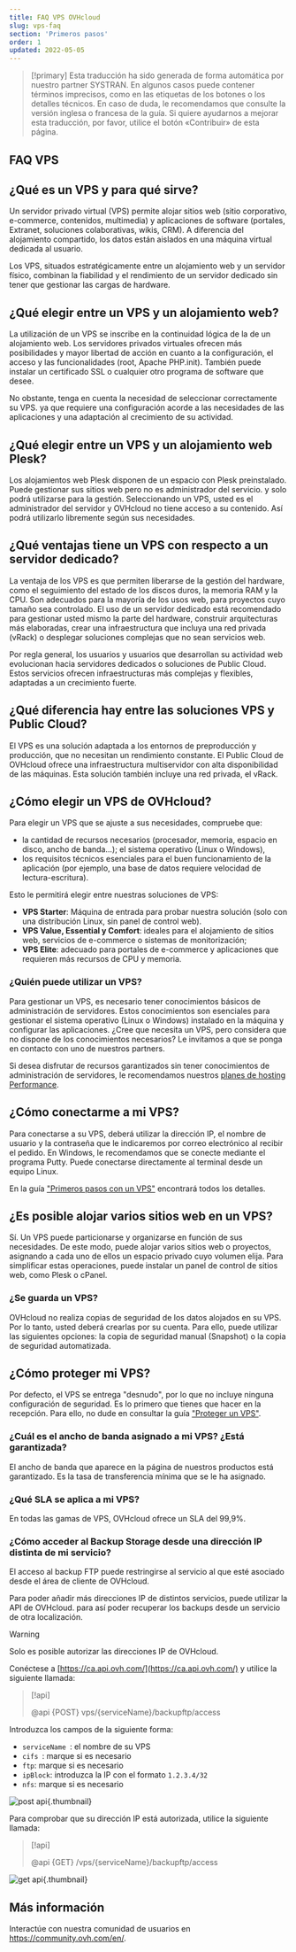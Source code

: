 ```yaml
---
title: FAQ VPS OVHcloud
slug: vps-faq
section: 'Primeros pasos'
order: 1
updated: 2022-05-05
---
```


> [!primary]
> Esta traducción ha sido generada de forma automática por nuestro partner SYSTRAN. En algunos casos puede contener términos imprecisos, como en las etiquetas de los botones o los detalles técnicos. En caso de duda, le recomendamos que consulte la versión inglesa o francesa de la guía. Si quiere ayudarnos a mejorar esta traducción, por favor, utilice el botón «Contribuir» de esta página.
> 

## FAQ VPS

## ¿Qué es un VPS y para qué sirve?

Un servidor privado virtual (VPS) permite alojar sitios web (sitio corporativo, e-commerce, contenidos, multimedia) y aplicaciones de software (portales, Extranet, soluciones colaborativas, wikis, CRM). A diferencia del alojamiento compartido, los datos están aislados en una máquina virtual dedicada al usuario.

Los VPS, situados estratégicamente entre un alojamiento web y un servidor físico, combinan la fiabilidad y el rendimiento de un servidor dedicado sin tener que gestionar las cargas de hardware.

## ¿Qué elegir entre un VPS y un alojamiento web?

La utilización de un VPS se inscribe en la continuidad lógica de la de un alojamiento web. Los servidores privados virtuales ofrecen más posibilidades y mayor libertad de acción en cuanto a la configuración, el acceso y las funcionalidades (root, Apache PHP.init). También puede instalar un certificado SSL o cualquier otro programa de software que desee.

No obstante, tenga en cuenta la necesidad de seleccionar correctamente su VPS. ya que requiere una configuración acorde a las necesidades de las aplicaciones y una adaptación al crecimiento de su actividad.

## ¿Qué elegir entre un VPS y un alojamiento web Plesk?

Los alojamientos web Plesk disponen de un espacio con Plesk preinstalado. Puede gestionar sus sitios web pero no es administrador del servicio. y solo podrá utilizarse para la gestión.
Seleccionando un VPS, usted es el administrador del servidor y OVHcloud no tiene acceso a su contenido. Así podrá utilizarlo libremente según sus necesidades.

## ¿Qué ventajas tiene un VPS con respecto a un servidor dedicado?

La ventaja de los VPS es que permiten liberarse de la gestión del hardware, como el seguimiento del estado de los discos duros, la memoria RAM y la CPU. Son adecuados para la mayoría de los usos web, para proyectos cuyo tamaño sea controlado.
El uso de un servidor dedicado está recomendado para gestionar usted mismo la parte del hardware, construir arquitecturas más elaboradas, crear una infraestructura que incluya una red privada (vRack) o desplegar soluciones complejas que no sean servicios web.

Por regla general, los usuarios y usuarios que desarrollan su actividad web evolucionan hacia servidores dedicados o soluciones de Public Cloud. Estos servicios ofrecen infraestructuras más complejas y flexibles, adaptadas a un crecimiento fuerte.

## ¿Qué diferencia hay entre las soluciones VPS y Public Cloud?

El VPS es una solución adaptada a los entornos de preproducción y producción, que no necesitan un rendimiento constante.
El Public Cloud de OVHcloud ofrece una infraestructura multiservidor con alta disponibilidad de las máquinas. Esta solución también incluye una red privada, el vRack.

## ¿Cómo elegir un VPS de OVHcloud?

Para elegir un VPS que se ajuste a sus necesidades, compruebe que:

- la cantidad de recursos necesarios (procesador, memoria, espacio en disco, ancho de banda...);
el sistema operativo (Linux o Windows),
- los requisitos técnicos esenciales para el buen funcionamiento de la aplicación (por ejemplo, una base de datos requiere velocidad de lectura-escritura).

Esto le permitirá elegir entre nuestras soluciones de VPS:

- **VPS Starter**: Máquina de entrada para probar nuestra solución (solo con una distribución Linux, sin panel de control web).
- **VPS Value, Essential y Comfort**: ideales para el alojamiento de sitios web, servicios de e-commerce o sistemas de monitorización;
- **VPS Elite**: adecuado para portales de e-commerce y aplicaciones que requieren más recursos de CPU y memoria.


### ¿Quién puede utilizar un VPS?

Para gestionar un VPS, es necesario tener conocimientos básicos de administración de servidores. Estos conocimientos son esenciales para gestionar el sistema operativo (Linux o Windows) instalado en la máquina y configurar las aplicaciones. ¿Cree que necesita un VPS, pero considera que no dispone de los conocimientos necesarios? Le invitamos a que se ponga en contacto con uno de nuestros partners. 

Si desea disfrutar de recursos garantizados sin tener conocimientos de administración de servidores, le recomendamos nuestros [planes de hosting Performance](https://www.ovhcloud.com/es/web-hosting/).

## ¿Cómo conectarme a mi VPS?

Para conectarse a su VPS, deberá utilizar la dirección IP, el nombre de usuario y la contraseña que le indicaremos por correo electrónico al recibir el pedido.
En Windows, le recomendamos que se conecte mediante el programa Putty. Puede conectarse directamente al terminal desde un equipo Linux.

En la guía ["Primeros pasos con un VPS"](../primeros-pasos-con-vps/) encontrará todos los detalles.

## ¿Es posible alojar varios sitios web en un VPS?

Sí. Un VPS puede particionarse y organizarse en función de sus necesidades. De este modo, puede alojar varios sitios web o proyectos, asignando a cada uno de ellos un espacio privado cuyo volumen elija. Para simplificar estas operaciones, puede instalar un panel de control de sitios web, como Plesk o cPanel.

### ¿Se guarda un VPS?

OVHcloud no realiza copias de seguridad de los datos alojados en su VPS. Por lo tanto, usted deberá crearlas por su cuenta.
Para ello, puede utilizar las siguientes opciones: la copia de seguridad manual (Snapshot) o la copia de seguridad automatizada.

## ¿Cómo proteger mi VPS?

Por defecto, el VPS se entrega "desnudo", por lo que no incluye ninguna configuración de seguridad. Es lo primero que tienes que hacer en la recepción.
Para ello, no dude en consultar la guía ["Proteger un VPS"](../consejos-proteccion-vps/).

### ¿Cuál es el ancho de banda asignado a mi VPS? ¿Está garantizada?

El ancho de banda que aparece en la página de nuestros productos está garantizado. Es la tasa de transferencia mínima que se le ha asignado.

### ¿Qué SLA se aplica a mi VPS?

En todas las gamas de VPS, OVHcloud ofrece un SLA del 99,9%.

### ¿Cómo acceder al Backup Storage desde una dirección IP distinta de mi servicio? <a name="backupstorage"></a>

El acceso al backup FTP puede restringirse al servicio al que esté asociado desde el área de cliente de OVHcloud.

Para poder añadir más direcciones IP de distintos servicios, puede utilizar la API de OVHcloud.
para así poder recuperar los backups desde un servicio de otra localización.

> [!warning]
> Solo es posible autorizar las direcciones IP de OVHcloud.
>

Conéctese a [https://ca.api.ovh.com/](https://ca.api.ovh.com/) y utilice la siguiente llamada:

> [!api]
>
> @api {POST} vps/{serviceName}/backupftp/access
>

Introduzca los campos de la siguiente forma:

- `serviceName `: el nombre de su VPS
- `cifs `: marque si es necesario
- `ftp`: marque si es necesario
- `ipBlock`: introduzca la IP con el formato `1.2.3.4/32`
- `nfs`: marque si es necesario

![post api](images/post-api.png){.thumbnail}

Para comprobar que su dirección IP está autorizada, utilice la siguiente llamada:

> [!api]
>
> @api {GET} /vps/{serviceName}/backupftp/access
>

![get api](images/get-api.png){.thumbnail}

## Más información

Interactúe con nuestra comunidad de usuarios en <https://community.ovh.com/en/>.
